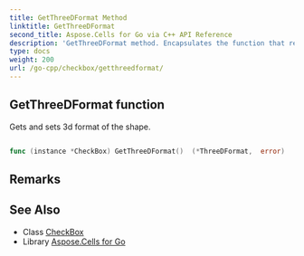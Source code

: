 ```yaml
---
title: GetThreeDFormat Method 
linktitle: GetThreeDFormat
second_title: Aspose.Cells for Go via C++ API Reference
description: 'GetThreeDFormat method. Encapsulates the function that represents getthreedformat in Go.'
type: docs
weight: 200
url: /go-cpp/checkbox/getthreedformat/
---
```


## GetThreeDFormat function

Gets and sets 3d format of the shape.

```go

func (instance *CheckBox) GetThreeDFormat()  (*ThreeDFormat,  error) 

```

## Remarks


## See Also

* Class [CheckBox](../)
* Library [Aspose.Cells for Go](../../)

